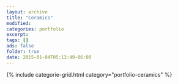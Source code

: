 ```yaml
---
layout: archive
title: "Ceramics"
modified:
categories: portfolio
excerpt:
tags: []
ads: false
folder: true
date: 2015-01-04T05:13:49-06:00
---
```


<div class="tiles">
{% include categorie-grid.html category="portfolio-ceramics" %}
</div>

